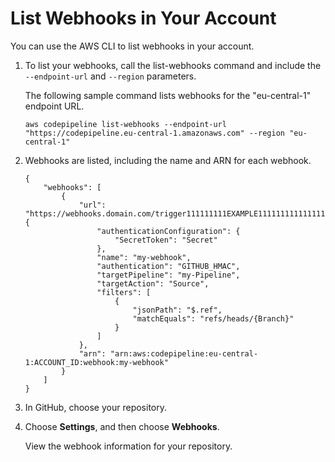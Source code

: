 # List Webhooks in Your Account<a name="pipelines-webhooks-view"></a>

You can use the AWS CLI to list webhooks in your account\.

1. To list your webhooks, call the list\-webhooks command and include the `--endpoint-url` and `--region` parameters\.

   The following sample command lists webhooks for the "eu\-central\-1" endpoint URL\.

   ```
   aws codepipeline list-webhooks --endpoint-url "https://codepipeline.eu-central-1.amazonaws.com" --region "eu-central-1"
   ```

1. Webhooks are listed, including the name and ARN for each webhook\.

   ```
   {
       "webhooks": [
           {
               "url": "https://webhooks.domain.com/trigger111111111EXAMPLE11111111111111111": {
                   "authenticationConfiguration": {
                       "SecretToken": "Secret"
                   },
                   "name": "my-webhook",
                   "authentication": "GITHUB_HMAC",
                   "targetPipeline": "my-Pipeline",
                   "targetAction": "Source",
                   "filters": [
                       {
                           "jsonPath": "$.ref",
                           "matchEquals": "refs/heads/{Branch}"
                       }
                   ]
               },
               "arn": "arn:aws:codepipeline:eu-central-1:ACCOUNT_ID:webhook:my-webhook"
           }
       ]
   }
   ```

1. In GitHub, choose your repository\.

1. Choose **Settings**, and then choose **Webhooks**\.

   View the webhook information for your repository\.